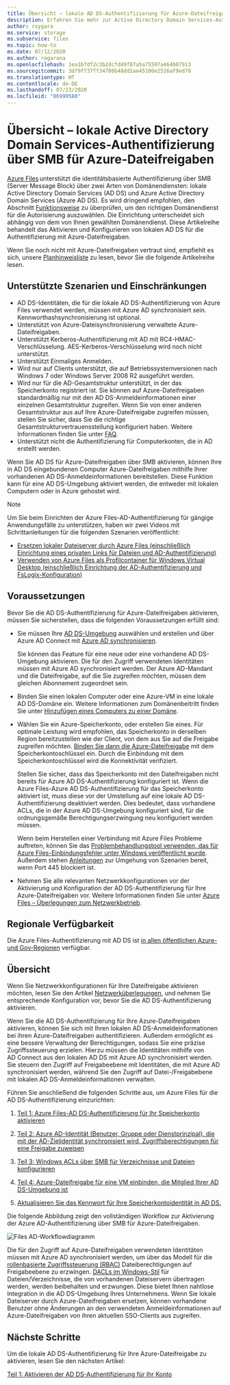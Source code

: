 ```yaml
---
title: Übersicht – lokale AD DS-Authentifizierung für Azure-Dateifreigaben
description: Erfahren Sie mehr zur Active Directory Domain Services-Authentifizierung (AD DS) für Azure-Dateifreigaben. Dieser Artikel behandelt Supportszenarien und Verfügbarkeit und erläutert, wie die Berechtigungen zwischen Ihrem AD DS und Azure Active Directory funktionieren.
author: roygara
ms.service: storage
ms.subservice: files
ms.topic: how-to
ms.date: 07/12/2020
ms.author: rogarana
ms.openlocfilehash: 1ea1bfdf2c3b2dcfd49f87a5a75597a464b07913
ms.sourcegitcommit: 3d79f737ff34708b48dd2ae45100e2516af9ed78
ms.translationtype: HT
ms.contentlocale: de-DE
ms.lasthandoff: 07/23/2020
ms.locfileid: "86999580"
---
```

# <a name="overview---on-premises-active-directory-domain-services-authentication-over-smb-for-azure-file-shares"></a>Übersicht – lokale Active Directory Domain Services-Authentifizierung über SMB für Azure-Dateifreigaben

[Azure Files](storage-files-introduction.md) unterstützt die identitätsbasierte Authentifizierung über SMB (Server Message Block) über zwei Arten von Domänendiensten: lokale Active Directory Domain Services (AD DS) und Azure Active Directory Domain Services (Azure AD DS). Es wird dringend empfohlen, den Abschnitt [Funktionsweise](https://docs.microsoft.com/azure/storage/files/storage-files-active-directory-overview#how-it-works) zu überprüfen, um den richtigen Domänendienst für die Autorisierung auszuwählen. Die Einrichtung unterscheidet sich abhängig von dem von Ihnen gewählten Domänendienst. Diese Artikelreihe behandelt das Aktivieren und Konfigurieren von lokalen AD DS für die Authentifizierung mit Azure-Dateifreigaben.

Wenn Sie noch nicht mit Azure-Dateifreigaben vertraut sind, empfiehlt es sich, unsere [Planhinweisliste](storage-files-planning.md) zu lesen, bevor Sie die folgende Artikelreihe lesen.

## <a name="supported-scenarios-and-restrictions"></a>Unterstützte Szenarien und Einschränkungen

- AD DS-Identitäten, die für die lokale AD DS-Authentifizierung von Azure Files verwendet werden, müssen mit Azure AD synchronisiert sein. Kennworthashsynchronisierung ist optional. 
- Unterstützt von Azure-Dateisynchronisierung verwaltete Azure-Dateifreigaben.
- Unterstützt Kerberos-Authentifizierung mit AD mit RC4-HMAC-Verschlüsselung. AES-Kerberos-Verschlüsselung wird noch nicht unterstützt.
- Unterstützt Einmaliges Anmelden.
- Wird nur auf Clients unterstützt, die auf Betriebssystemversionen nach Windows 7 oder Windows Server 2008 R2 ausgeführt werden.
- Wird nur für die AD-Gesamtstruktur unterstützt, in der das Speicherkonto registriert ist. Sie können auf Azure-Dateifreigaben standardmäßig nur mit den AD DS-Anmeldeinformationen einer einzelnen Gesamtstruktur zugreifen. Wenn Sie von einer anderen Gesamtstruktur aus auf Ihre Azure-Dateifreigabe zugreifen müssen, stellen Sie sicher, dass Sie die richtige Gesamtstrukturvertrauensstellung konfiguriert haben. Weitere Informationen finden Sie unter [FAQ](storage-files-faq.md#ad-ds--azure-ad-ds-authentication).
- Unterstützt nicht die Authentifizierung für Computerkonten, die in AD erstellt werden. 

Wenn Sie AD DS für Azure-Dateifreigaben über SMB aktivieren, können Ihre in AD DS eingebundenen Computer Azure-Dateifreigaben mithilfe Ihrer vorhandenen AD DS-Anmeldeinformationen bereitstellen. Diese Funktion kann für eine AD DS-Umgebung aktiviert werden, die entweder mit lokalen Computern oder in Azure gehostet wird.

> [!NOTE]
> Um Sie beim Einrichten der Azure Files-AD-Authentifizierung für gängige Anwendungsfälle zu unterstützen, haben wir zwei Videos mit Schrittanleitungen für die folgenden Szenarien veröffentlicht:
> - [Ersetzen lokaler Dateiserver durch Azure Files (einschließlich Einrichtung eines privaten Links für Dateien und AD-Authentifizierung)](https://sec.ch9.ms/ch9/3358/0addac01-3606-4e30-ad7b-f195f3ab3358/ITOpsTalkAzureFiles_high.mp4)
> - [Verwenden von Azure Files als Profilcontainer für Windows Virtual Desktop (einschließlich Einrichtung der AD-Authentifizierung und FsLogix-Konfiguration)](https://www.youtube.com/embed/9S5A1IJqfOQ)

## <a name="prerequisites"></a>Voraussetzungen 

Bevor Sie die AD DS-Authentifizierung für Azure-Dateifreigaben aktivieren, müssen Sie sicherstellen, dass die folgenden Voraussetzungen erfüllt sind: 

- Sie müssen Ihre [AD DS-Umgebung](https://docs.microsoft.com/windows-server/identity/ad-ds/get-started/virtual-dc/active-directory-domain-services-overview) auswählen und erstellen und über Azure AD Connect mit [Azure AD synchronisieren](../../active-directory/hybrid/how-to-connect-install-roadmap.md). 

    Sie können das Feature für eine neue oder eine vorhandene AD DS-Umgebung aktivieren. Die für den Zugriff verwendeten Identitäten müssen mit Azure AD synchronisiert werden. Der Azure AD-Mandant und die Dateifreigabe, auf die Sie zugreifen möchten, müssen dem gleichen Abonnement zugeordnet sein.

- Binden Sie einen lokalen Computer oder eine Azure-VM in eine lokale AD DS-Domäne ein. Weitere Informationen zum Domänenbeitritt finden Sie unter [Hinzufügen eines Computers zu einer Domäne](https://docs.microsoft.com/windows-server/identity/ad-fs/deployment/join-a-computer-to-a-domain).

- Wählen Sie ein Azure-Speicherkonto, oder erstellen Sie eines.  Für optimale Leistung wird empfohlen, das Speicherkonto in derselben Region bereitzustellen wie der Client, von dem aus Sie auf die Freigabe zugreifen möchten. [Binden Sie dann die Azure-Dateifreigabe](storage-how-to-use-files-windows.md) mit dem Speicherkontoschlüssel ein. Durch die Einbindung mit dem Speicherkontoschlüssel wird die Konnektivität verifiziert.

    Stellen Sie sicher, dass das Speicherkonto mit den Dateifreigaben nicht bereits für Azure AD DS-Authentifizierung konfiguriert ist. Wenn die Azure Files-Azure AD DS-Authentifizierung für das Speicherkonto aktiviert ist, muss diese vor der Umstellung auf eine lokale AD DS-Authentifizierung deaktiviert werden. Dies bedeutet, dass vorhandene ACLs, die in der Azure AD DS-Umgebung konfiguriert sind, für die ordnungsgemäße Berechtigungserzwingung neu konfiguriert werden müssen.

    Wenn beim Herstellen einer Verbindung mit Azure Files Probleme auftreten, können Sie das [Problembehandlungstool verwenden, das für Azure Files-Einbindungsfehler unter Windows veröffentlicht wurde](https://gallery.technet.microsoft.com/Troubleshooting-tool-for-a9fa1fe5). Außerdem stehen [Anleitungen](https://docs.microsoft.com/azure/storage/files/storage-files-faq#on-premises-access) zur Umgehung von Szenarien bereit, wenn Port 445 blockiert ist. 

- Nehmen Sie alle relevanten Netzwerkkonfigurationen vor der Aktivierung und Konfiguration der AD DS-Authentifizierung für Ihre Azure-Dateifreigaben vor. Weitere Informationen finden Sie unter [Azure Files – Überlegungen zum Netzwerkbetrieb](storage-files-networking-overview.md).

## <a name="regional-availability"></a>Regionale Verfügbarkeit

Die Azure Files-Authentifizierung mit AD DS ist [in allen öffentlichen Azure- und Gov-Regionen](https://azure.microsoft.com/global-infrastructure/locations/) verfügbar.

## <a name="overview"></a>Übersicht

Wenn Sie Netzwerkkonfigurationen für Ihre Dateifreigabe aktivieren möchten, lesen Sie den Artikel [Netzwerküberlegungen](https://docs.microsoft.com/azure/storage/files/storage-files-networking-overview), und nehmen Sie entsprechende Konfiguration vor, bevor Sie die AD DS-Authentifizierung aktivieren.

Wenn Sie die AD DS-Authentifizierung für Ihre Azure-Dateifreigaben aktivieren, können Sie sich mit Ihren lokalen AD DS-Anmeldeinformationen bei ihren Azure-Dateifreigaben authentifizieren. Außerdem ermöglicht es eine bessere Verwaltung der Berechtigungen, sodass Sie eine präzise Zugriffssteuerung erzielen. Hierzu müssen die Identitäten mithilfe von AD Connect aus den lokalen AD DS mit Azure AD synchronisiert werden. Sie steuern den Zugriff auf Freigabeebene mit Identitäten, die mit Azure AD synchronisiert werden, während Sie den Zugriff auf Datei-/Freigabebene mit lokalen AD DS-Anmeldeinformationen verwalten.

Führen Sie anschließend die folgenden Schritte aus, um Azure Files für die AD DS-Authentifizierung einzurichten: 

1. [Teil 1: Azure Files-AD DS-Authentifizierung für Ihr Speicherkonto aktivieren](storage-files-identity-ad-ds-enable.md)

1. [Teil 2: Azure AD-Identität (Benutzer, Gruppe oder Dienstprinzipal), die mit der AD-Zielidentität synchronisiert wird, Zugriffsberechtigungen für eine Freigabe zuweisen](storage-files-identity-ad-ds-assign-permissions.md)

1. [Teil 3: Windows ACLs über SMB für Verzeichnisse und Dateien konfigurieren](storage-files-identity-ad-ds-configure-permissions.md)
 
1. [Teil 4: Azure-Dateifreigabe für eine VM einbinden, die Mitglied Ihrer AD DS-Umgebung ist](storage-files-identity-ad-ds-mount-file-share.md)

1. [Aktualisieren Sie das Kennwort für Ihre Speicherkontoidentität in AD DS.](storage-files-identity-ad-ds-update-password.md)

Die folgende Abbildung zeigt den vollständigen Workflow zur Aktivierung der Azure AD-Authentifizierung über SMB für Azure-Dateifreigaben. 

![Files AD-Workflowdiagramm](media/storage-files-active-directory-domain-services-enable/diagram-files-ad.png)

Die für den Zugriff auf Azure-Dateifreigaben verwendeten Identitäten müssen mit Azure AD synchronisiert werden, um über das Modell für die [rollenbasierte Zugriffssteuerung (RBAC)](../../role-based-access-control/overview.md) Dateiberechtigungen auf Freigabeebene zu erzwingen. [DACLs im Windows-Stil](https://docs.microsoft.com/previous-versions/technet-magazine/cc161041(v=msdn.10)?redirectedfrom=MSDN) für Dateien/Verzeichnisse, die von vorhandenen Dateiservern übertragen werden, werden beibehalten und erzwungen. Diese bietet Ihnen nahtlose Integration in die AD DS-Umgebung Ihres Unternehmens. Wenn Sie lokale Dateiserver durch Azure-Dateifreigaben ersetzen, können vorhandene Benutzer ohne Änderungen an den verwendeten Anmeldeinformationen auf Azure-Dateifreigaben von ihren aktuellen SSO-Clients aus zugreifen.  

## <a name="next-steps"></a>Nächste Schritte

Um die lokale AD DS-Authentifizierung für Ihre Azure-Dateifreigabe zu aktivieren, lesen Sie den nächsten Artikel:

[Teil 1: Aktivieren der AD DS-Authentifizierung für Ihr Konto](storage-files-identity-ad-ds-enable.md)
